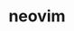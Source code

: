 ---
title: "neovim"
layout: cache
categories: [package, develop]
meta: {"compilers": ["gcc@10.2.1", "gcc@10.5.0", "gcc@13.3.0", "gcc@7.5.0"], "num_specs": 23, "num_specs_by_stack": {"developer-tools": 6, "developer-tools-aarch64-linux-gnu": 8, "developer-tools-manylinux2014": 1, "developer-tools-x86_64_v3-linux-gnu": 8, "root": 23}, "oss": ["centos7", "rhel8", "ubuntu18.04"], "platforms": ["linux"], "stacks": ["developer-tools", "developer-tools-aarch64-linux-gnu", "developer-tools-manylinux2014", "developer-tools-x86_64_v3-linux-gnu", "root"], "targets": ["aarch64", "x86_64_v3"], "versions": ["0.10.0", "0.10.2", "0.9.4"]}
spec_details: [{"compiler": "gcc@7.5.0", "hash": "367bsltvrt6j22y27sbmajo4clnv45we", "os": "ubuntu18.04", "platform": "linux", "size": "-", "stacks": ["developer-tools", "root"], "target": "x86_64_v3", "variants": ["build_system=cmake", "build_type=Release", "generator=make", "~ipo", "~no_luajit"], "versions": ["0.9.4"]}, {"compiler": "gcc@7.5.0", "hash": "4zc436vh2iahshsm6xohtm7y62e3s2ml", "os": "ubuntu18.04", "platform": "linux", "size": "-", "stacks": ["developer-tools", "root"], "target": "x86_64_v3", "variants": ["build_system=cmake", "build_type=Release", "generator=make", "~ipo", "~no_luajit"], "versions": ["0.10.0"]}, {"compiler": "gcc@10.2.1", "hash": "5l5en4zlxe6fy44x6fglqf3fjiklxxcs", "os": "centos7", "platform": "linux", "size": "-", "stacks": ["developer-tools-manylinux2014", "root"], "target": "x86_64_v3", "variants": ["build_system=cmake", "build_type=Release", "generator=make", "~ipo", "~no_luajit"], "versions": ["0.10.2"]}, {"compiler": "gcc@10.5.0", "hash": "6oh33jac2nvmt2zl2uhhv3sjq2ntv7lk", "os": "centos7", "platform": "linux", "size": "-", "stacks": ["developer-tools-x86_64_v3-linux-gnu", "root"], "target": "x86_64_v3", "variants": ["build_system=cmake", "build_type=Release", "generator=make", "~ipo", "~no_luajit"], "versions": ["0.10.2"]}, {"compiler": "gcc@13.3.0", "hash": "avx2ardke3rkmzzmqh7uznjsjvi4fafx", "os": "rhel8", "platform": "linux", "size": "-", "stacks": ["developer-tools-aarch64-linux-gnu", "root"], "target": "aarch64", "variants": ["build_system=cmake", "build_type=Release", "generator=make", "~ipo", "~no_luajit"], "versions": ["0.10.2"]}, {"compiler": "gcc@7.5.0", "hash": "boakqocs3tsqidydytvrljm2yympm4we", "os": "ubuntu18.04", "platform": "linux", "size": "-", "stacks": ["developer-tools", "root"], "target": "x86_64_v3", "variants": ["build_system=cmake", "build_type=Release", "generator=make", "~ipo", "~no_luajit"], "versions": ["0.10.0"]}, {"compiler": "gcc@13.3.0", "hash": "fmm4fseu2byqqg4mn5m4twhf36oghvvj", "os": "rhel8", "platform": "linux", "size": "-", "stacks": ["developer-tools-aarch64-linux-gnu", "root"], "target": "aarch64", "variants": ["build_system=cmake", "build_type=Release", "generator=make", "~ipo", "~no_luajit"], "versions": ["0.10.2"]}, {"compiler": "gcc@7.5.0", "hash": "gfbclp4ye7m7t4hmhbnfh2iqowjqjcir", "os": "ubuntu18.04", "platform": "linux", "size": "-", "stacks": ["developer-tools", "root"], "target": "x86_64_v3", "variants": ["build_system=cmake", "build_type=Release", "generator=make", "~ipo", "~no_luajit"], "versions": ["0.9.4"]}, {"compiler": "gcc@10.5.0", "hash": "hqv3nhraug6b74wmjji2i6bwq5joq435", "os": "centos7", "platform": "linux", "size": "-", "stacks": ["developer-tools-x86_64_v3-linux-gnu", "root"], "target": "x86_64_v3", "variants": ["build_system=cmake", "build_type=Release", "generator=make", "~ipo", "~no_luajit"], "versions": ["0.10.2"]}, {"compiler": "gcc@10.5.0", "hash": "ibatp5hdsogolgzl3cftkqgigt5qoluo", "os": "centos7", "platform": "linux", "size": "-", "stacks": ["developer-tools-x86_64_v3-linux-gnu", "root"], "target": "x86_64_v3", "variants": ["build_system=cmake", "build_type=Release", "generator=make", "~ipo", "~no_luajit"], "versions": ["0.10.2"]}, {"compiler": "gcc@10.5.0", "hash": "iobwea6bhybrzmixgivm2eavbbxulfm5", "os": "centos7", "platform": "linux", "size": "-", "stacks": ["developer-tools-x86_64_v3-linux-gnu", "root"], "target": "x86_64_v3", "variants": ["build_system=cmake", "build_type=Release", "generator=make", "~ipo", "~no_luajit"], "versions": ["0.10.2"]}, {"compiler": "gcc@13.3.0", "hash": "jpwom6dxc7q3cgu3infqqzks3wdm7tts", "os": "rhel8", "platform": "linux", "size": "-", "stacks": ["developer-tools-aarch64-linux-gnu", "root"], "target": "aarch64", "variants": ["build_system=cmake", "build_type=Release", "generator=make", "~ipo", "~no_luajit"], "versions": ["0.10.2"]}, {"compiler": "gcc@13.3.0", "hash": "kce73p5r55ljnrsvvw4723vqw67x3fxr", "os": "rhel8", "platform": "linux", "size": "-", "stacks": ["developer-tools-aarch64-linux-gnu", "root"], "target": "aarch64", "variants": ["build_system=cmake", "build_type=Release", "generator=make", "~ipo", "~no_luajit"], "versions": ["0.10.2"]}, {"compiler": "gcc@13.3.0", "hash": "kf24465cuhowe7bozoplf3rxydwm2yqg", "os": "rhel8", "platform": "linux", "size": "-", "stacks": ["developer-tools-aarch64-linux-gnu", "root"], "target": "aarch64", "variants": ["build_system=cmake", "build_type=Release", "generator=make", "~ipo", "~no_luajit"], "versions": ["0.10.2"]}, {"compiler": "gcc@10.5.0", "hash": "lwzf4fxy6go5e3o23jrn3vh7cigcix4m", "os": "centos7", "platform": "linux", "size": "-", "stacks": ["developer-tools-x86_64_v3-linux-gnu", "root"], "target": "x86_64_v3", "variants": ["build_system=cmake", "build_type=Release", "generator=make", "~ipo", "~no_luajit"], "versions": ["0.10.2"]}, {"compiler": "gcc@13.3.0", "hash": "tngseaagyecttghpukdrujd2m5kucday", "os": "rhel8", "platform": "linux", "size": "-", "stacks": ["developer-tools-aarch64-linux-gnu", "root"], "target": "aarch64", "variants": ["build_system=cmake", "build_type=Release", "generator=make", "~ipo", "~no_luajit"], "versions": ["0.10.2"]}, {"compiler": "gcc@7.5.0", "hash": "v3qvxnyrnjfsdyjh3atibfu6kmymfnku", "os": "ubuntu18.04", "platform": "linux", "size": "-", "stacks": ["developer-tools", "root"], "target": "x86_64_v3", "variants": ["build_system=cmake", "build_type=Release", "generator=make", "~ipo", "~no_luajit"], "versions": ["0.10.0"]}, {"compiler": "gcc@7.5.0", "hash": "vlu2jj7yteb77ltz3qwep5v3okzbq2wn", "os": "ubuntu18.04", "platform": "linux", "size": "-", "stacks": ["developer-tools", "root"], "target": "x86_64_v3", "variants": ["build_system=cmake", "build_type=Release", "generator=make", "~ipo", "~no_luajit"], "versions": ["0.9.4"]}, {"compiler": "gcc@10.5.0", "hash": "x4clvblrbziqvtbbcavivtwnjgo5kfdk", "os": "centos7", "platform": "linux", "size": "-", "stacks": ["developer-tools-x86_64_v3-linux-gnu", "root"], "target": "x86_64_v3", "variants": ["build_system=cmake", "build_type=Release", "generator=make", "~ipo", "~no_luajit"], "versions": ["0.10.2"]}, {"compiler": "gcc@13.3.0", "hash": "xaambp4eecm5hsmnklh56mdnzbibt27n", "os": "rhel8", "platform": "linux", "size": "-", "stacks": ["developer-tools-aarch64-linux-gnu", "root"], "target": "aarch64", "variants": ["build_system=cmake", "build_type=Release", "generator=make", "~ipo", "~no_luajit"], "versions": ["0.10.2"]}, {"compiler": "gcc@13.3.0", "hash": "xnbigwlxpp23qpwsls4rwtidzkzkl65b", "os": "rhel8", "platform": "linux", "size": "-", "stacks": ["developer-tools-aarch64-linux-gnu", "root"], "target": "aarch64", "variants": ["build_system=cmake", "build_type=Release", "generator=make", "~ipo", "~no_luajit"], "versions": ["0.10.2"]}, {"compiler": "gcc@10.5.0", "hash": "yhuf5drvgw4ki6rfrn54ridw4zaslagy", "os": "centos7", "platform": "linux", "size": "-", "stacks": ["developer-tools-x86_64_v3-linux-gnu", "root"], "target": "x86_64_v3", "variants": ["build_system=cmake", "build_type=Release", "generator=make", "~ipo", "~no_luajit"], "versions": ["0.10.2"]}, {"compiler": "gcc@10.5.0", "hash": "yyrhymv2qjw4m3imc4kzudsxya2jtyxo", "os": "centos7", "platform": "linux", "size": "-", "stacks": ["developer-tools-x86_64_v3-linux-gnu", "root"], "target": "x86_64_v3", "variants": ["build_system=cmake", "build_type=Release", "generator=make", "~ipo", "~no_luajit"], "versions": ["0.10.2"]}]
---